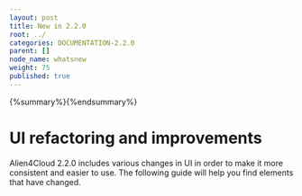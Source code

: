 ```yaml
---
layout: post
title: New in 2.2.0
root: ../
categories: DOCUMENTATION-2.2.0
parent: []
node_name: whatsnew
weight: 75
published: true
---
```


{%summary%}{%endsummary%}

# UI refactoring and improvements

Alien4Cloud 2.2.0 includes various changes in UI in order to make it more consistent and easier to use. The following guide will help you find elements that have changed.
